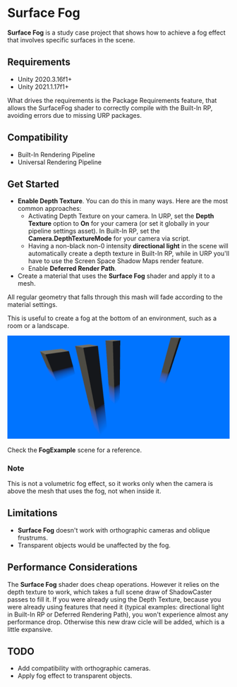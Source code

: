 # Surface Fog

**Surface Fog** is a study case project that shows how to achieve a fog effect that involves specific surfaces in the scene.

## Requirements

- Unity 2020.3.16f1+
- Unity 2021.1.17f1+

What drives the requirements is the Package Requirements feature, that allows the SurfaceFog shader to correctly compile with the Built-In RP, avoiding errors due to missing URP packages.

## Compatibility

- Built-In Rendering Pipeline
- Universal Rendering Pipeline

## Get Started

- **Enable Depth Texture**. You can do this in many ways. Here are the most common approaches:
  - Activating Depth Texture on your camera. In URP, set the **Depth Texture** option to **On** for your camera (or set it globally in your pipeline settings asset). In Built-In RP, set the **Camera.DepthTextureMode** for your camera via script.
  - Having a non-black non-0 intensity **directional light** in the scene will automatically create a depth texture in Built-In RP, while in URP you'll have to use the Screen Space Shadow Maps render feature.
  - Enable **Deferred Render Path**.
- Create a material that uses the **Surface Fog** shader and apply it to a mesh.

All regular geometry that falls through this mash will fade according to the material settings.

This is useful to create a fog at the bottom of an environment, such as a room or a landscape.

![](SurfaceFog.png)

Check the **FogExample** scene for a reference.

### Note

This is not a volumetric fog effect, so it works only when the camera is above the mesh that uses the fog, not when inside it.

## Limitations
- **Surface Fog** doesn't work with orthographic cameras and oblique frustrums.
- Transparent objects would be unaffected by the fog.

## Performance Considerations
The **Surface Fog** shader does cheap operations. However it relies on the depth texture to work, which takes a full scene draw of ShadowCaster passes to fill it. If you were already using the Depth Texture, because you were already using features that need it (typical examples: directional light in Built-In RP or Deferred Rendering Path), you won't experience almost any performance drop. Otherwise this new draw cicle will be added, which is a little expansive.

## TODO
- Add compatibility with orthographic cameras.
- Apply fog effect to transparent objects.
